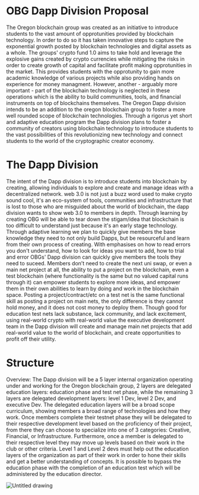 # OBG Dapp Division Proposal

The Oregon blockchain group was created as an initiative to introduce students to the vast amount of opprotunities provided by blockchain technology. In order to do so it has taken innovative steps to capture the exponential growth posted by blockchain technologies and digital assets as a whole. The groups' crypto fund 1.0 aims to take hold and leverage the explosive gains created by crypto currencies while mitigating the risks in order to create growth of capital and facilitate profit making opprotunities in the market. This provides students with the opprotunity to gain more academic knowledge of various projects while also providing hands on experience for money managment. However, another - arguably more important - part of the blockchain technology is neglected in these operations which is the ability to build communities, tools, and financial instruments on top of blockchains themselves. The Oregon Dapp division intends to be an addition to the oregon blockchain group to foster a more well rounded scope of blockchain technologies. Through a rigorus yet short and adaptive education program the Dapp division plans to foster a community of creators using blockchain technology to introduce students to the vast possibilities of this revolutionizing new technology and connect students to the world of the cryptographic creator economy.

# The Dapp Division

The intent of the Dapp division is to introduce students into blockchain by creating, allowing individuals to explore and create and manage ideas with a decentralized network. web 3.0 is not just a buzz word used to make crypto sound cool, it's an eco-system of tools, communities and infrastructure that is lost to those who are misguided about the world of blockchain, the dapp division wants to show web 3.0 to members in depth. Through learning by creating OBG will be able to tear down the stigam/idea that blockchain is too difficult to understand just because it's an early stage technology. Through adaptive learning we plan to quickly give members the base knowledge they need to not only build Dapps, but be resourceful and learn from their own process of creating. With emphasises on how to read errors you don't understand, how to look for ideas you want to add, how to trial and error OBGs' Dapp division can quickly give members the tools they need to suceed. Members don’t need to create the next uni swap, or even a main net project at all, the ability to put a project on the blockchain, even a test blockchain (where functionality is the same but no valued capital runs through it) can empower students to explore more ideas, and empower them in their own abilities to learn by doing and work in the blockchain space. Posting a project/contract/etc on a test net is the same functional skill as posting a project on main nets, the only difference is they cannot hold money, and it does not cost money to deploy them. Though good for education test nets lack substance, lack community, and lack excitement, using real-world crypto with real-world value the executive development team in the Dapp division will create and manage main net projects that add real-world value to the world of blockchain, and create opportunities to profit off their utility. 

# Structure
Overview: The Dapp division will be a 5 layer internal organization operating under and working for the Oregon blockchain group, 2 layers are delegated education layers: education phase and test net phase, while the remaining 3 layers are delegated development layers: level 1 Dev, level 2 Dev, and executive Dev. The delegated education layers will be a broad scope curriculum, showing members a broad range of technologies and how they work. Once members complete their testnet phase they will be delegated to their respective development level based on the proficiency of their project, from there they can choose to specialize into one of 3 categories: Creative, Financial, or Infrastructure. Furthermore, once a member is delegated to their respective level they may move up levels based on their work in the club or other criteria. Level 1 and Level 2 devs must help out the education layers of the organization as part of their work in order to hone their skills and get a better understanding of concepts. It is possible to bypass the education phase with the completion of an education test which will be administered by the education director.

![Untitled drawing](https://user-images.githubusercontent.com/54550268/134754368-71d32092-ef7b-4d3b-a8c1-0072990a98c5.png)
